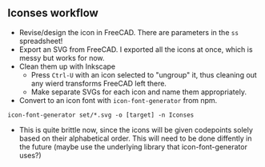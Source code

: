 ## Iconses workflow

- Revise/design the icon in FreeCAD. There are parameters in the `ss` spreadsheet!
- Export an SVG from FreeCAD. I exported all the icons at once, which is messy
  but works for now.
- Clean them up with Inkscape
  - Press `Ctrl-U` with an icon selected to "ungroup" it, thus cleaning out any
    wierd transforms FreeCAD left there.
  - Make separate SVGs for each icon and name them appropriately.
- Convert to an icon font with `icon-font-generator` from npm.
```
icon-font-generator set/*.svg -o [target] -n Iconses
```
  - This is quite brittle now, since the icons will be given codepoints solely
    based on their alphabetical order. This will need to be done diffently in
    the future (maybe use the underlying library that icon-font-generator uses?)
